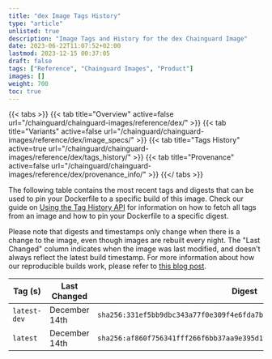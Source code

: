 ```yaml
---
title: "dex Image Tags History"
type: "article"
unlisted: true
description: "Image Tags and History for the dex Chainguard Image"
date: 2023-06-22T11:07:52+02:00
lastmod: 2023-12-15 00:37:05
draft: false
tags: ["Reference", "Chainguard Images", "Product"]
images: []
weight: 700
toc: true
---
```


{{< tabs >}}
{{< tab title="Overview" active=false url="/chainguard/chainguard-images/reference/dex/" >}}
{{< tab title="Variants" active=false url="/chainguard/chainguard-images/reference/dex/image_specs/" >}}
{{< tab title="Tags History" active=true url="/chainguard/chainguard-images/reference/dex/tags_history/" >}}
{{< tab title="Provenance" active=false url="/chainguard/chainguard-images/reference/dex/provenance_info/" >}}
{{</ tabs >}}

The following table contains the most recent tags and digests that can be used to pin your Dockerfile to a specific build of this image. Check our guide on [Using the Tag History API](/chainguard/chainguard-images/using-the-tag-history-api/) for information on how to fetch all tags from an image and how to pin your Dockerfile to a specific digest.

Please note that digests and timestamps only change when there is a change to the image, even though images are rebuilt every night. The "Last Changed" column indicates when the image was last modified, and doesn't always reflect the latest build timestamp. For more information about how our reproducible builds work, please refer to [this blog post](https://www.chainguard.dev/unchained/reproducing-chainguards-reproducible-image-builds).

| Tag (s)       | Last Changed  | Digest                                                                    |
|---------------|---------------|---------------------------------------------------------------------------|
|  `latest-dev` | December 14th | `sha256:331ef5bb9dbc343a77f0e309f4e6fda7bed4b3d49a51c338b9fc0b5bd23cfdf2` |
|  `latest`     | December 14th | `sha256:af860f756341fff266f6bb37aa9e395d1c68ac60b27819dad900b3b7ad28eaf0` |

